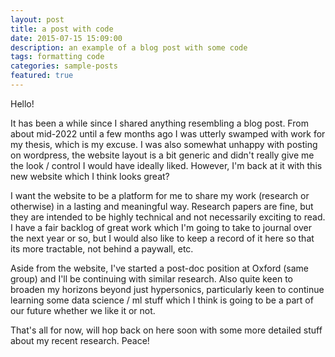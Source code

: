 ```yaml
---
layout: post
title: a post with code
date: 2015-07-15 15:09:00
description: an example of a blog post with some code
tags: formatting code
categories: sample-posts
featured: true
---
```


Hello!

It has been a while since I shared anything resembling a blog post. From about mid-2022 until a few months ago I was utterly swamped with work for my thesis, which is my excuse. I was also somewhat unhappy with posting on wordpress, the website layout is a bit generic and didn't really give me the look / control I would have ideally liked. However, I'm back at it with this new website which I think looks great?

I want the website to be a platform for me to share my work (research or otherwise) in a lasting and meaningful way. Research papers are fine, but they are intended to be highly technical and not necessarily exciting to read. I have a fair backlog of great work which I'm going to take to journal over the next year or so, but I would also like to keep a record of it here so that its more tractable, not behind a paywall, etc.

Aside from the website, I've started a post-doc position at Oxford (same group) and I'll be continuing with similar research. Also quite keen to broaden my horizons beyond just hypersonics, particularly keen to continue learning some data science / ml stuff which I think is going to be a part of our future whether we like it or not. 

That's all for now, will hop back on here soon with some more detailed stuff about my recent research. Peace!  
